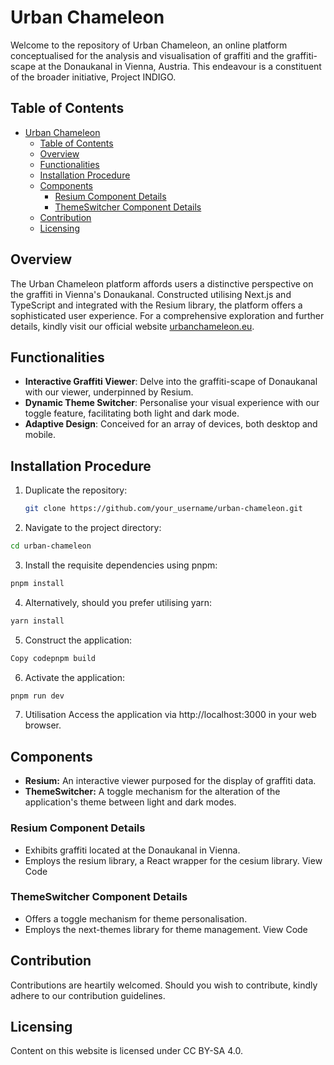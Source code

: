 # Urban Chameleon

Welcome to the repository of Urban Chameleon, an online platform conceptualised for the analysis and visualisation of graffiti and the graffiti-scape at the Donaukanal in Vienna, Austria. This endeavour is a constituent of the broader initiative, Project INDIGO.

## Table of Contents

- [Urban Chameleon](#urban-chameleon)
  - [Table of Contents](#table-of-contents)
  - [Overview](#overview)
  - [Functionalities](#functionalities)
  - [Installation Procedure](#installation-procedure)
  - [Components](#components)
    - [Resium Component Details](#resium-component-details)
    - [ThemeSwitcher Component Details](#themeswitcher-component-details)
  - [Contribution](#contribution)
  - [Licensing](#licensing)

## Overview

The Urban Chameleon platform affords users a distinctive perspective on the graffiti in Vienna's Donaukanal. Constructed utilising Next.js and TypeScript and integrated with the Resium library, the platform offers a sophisticated user experience. For a comprehensive exploration and further details, kindly visit our official website [urbanchameleon.eu](https://urbanchameleon.eu).

## Functionalities

- **Interactive Graffiti Viewer**: Delve into the graffiti-scape of Donaukanal with our viewer, underpinned by Resium.
- **Dynamic Theme Switcher**: Personalise your visual experience with our toggle feature, facilitating both light and dark mode.
- **Adaptive Design**: Conceived for an array of devices, both desktop and mobile.

## Installation Procedure

1. Duplicate the repository:
   ```bash
   git clone https://github.com/your_username/urban-chameleon.git
   ```
2. Navigate to the project directory:

  ```bash
  cd urban-chameleon
  ```

3. Install the requisite dependencies using pnpm:

  ```bash
  pnpm install
  ```

4. Alternatively, should you prefer utilising yarn:

  ```bash
  yarn install
  ```

5. Construct the application:
  
  ```bash
  Copy codepnpm build
  ```

6. Activate the application:

  ```bash
  pnpm run dev
  ```

7. Utilisation
   Access the application via http://localhost:3000 in your web browser.

## Components

- **Resium:** An interactive viewer purposed for the display of graffiti data.
- **ThemeSwitcher:** A toggle mechanism for the alteration of the application's theme between light and dark modes.

### Resium Component Details

- Exhibits graffiti located at the Donaukanal in Vienna.
- Employs the resium library, a React wrapper for the cesium library.
  View Code

### ThemeSwitcher Component Details

- Offers a toggle mechanism for theme personalisation.
- Employs the next-themes library for theme management.
  View Code

## Contribution

Contributions are heartily welcomed. Should you wish to contribute, kindly adhere to our contribution guidelines.

## Licensing

Content on this website is licensed under CC BY-SA 4.0.
